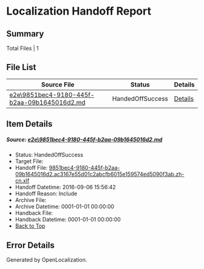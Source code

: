 # <a name='report-top'></a> Localization Handoff Report

## Summary
 Total Files | 1

## File List
 Source File | Status | Details 
 ----------- | ------ | ------- 
 [e2e\9851bec4-9180-445f-b2aa-09b1645016d2.md](https://github.com/OpenLocalizationTestOrg/ol-test0/blob/0080857e036589d4ba1b69b3d2dfed5e27235f15/e2e/9851bec4-9180-445f-b2aa-09b1645016d2.md) | HandedOffSuccess | [Details](#fcad2604c34de3dc773ab9c00f33c6e58e4f350d1)

## Item Details
##### <a name='fcad2604c34de3dc773ab9c00f33c6e58e4f350d1'></a> Source: [e2e\9851bec4-9180-445f-b2aa-09b1645016d2.md](https://github.com/OpenLocalizationTestOrg/ol-test0/blob/0080857e036589d4ba1b69b3d2dfed5e27235f15/e2e/9851bec4-9180-445f-b2aa-09b1645016d2.md)
* Status: HandedOffSuccess
* Target File: 
* Handoff File: [9851bec4-9180-445f-b2aa-09b1645016d2.ac3167e55d01c2abcfb6015e159574ed5090f3ab.zh-cn.xlf](https://github.com/OpenLocalizationTestOrg/ol-test0-handoff/blob/413032e1ea5a8a72cbb80011597fce47a24f2031/ol-handoff/OpenLocalizationTestOrg/ol-test0-zhcn/ci/ht/9851bec4-9180-445f-b2aa-09b1645016d2.ac3167e55d01c2abcfb6015e159574ed5090f3ab.zh-cn.xlf)
* Handoff Datetime: 2016-09-06 15:56:42
* Handoff Reason: Include
* Archive File: 
* Archive Datetime: 0001-01-01 00:00:00
* Handback File: 
* Handback Datetime: 0001-01-01 00:00:00
* [Back to Top](#report-top)


## Error Details

Generated by OpenLocalization.
